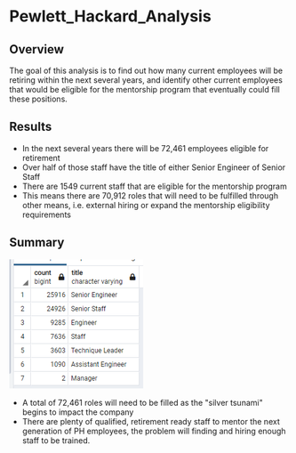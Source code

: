 # Pewlett_Hackard_Analysis

## Overview

The goal of this analysis is to find out how many current employees will be retiring within the next several years, and identify other current employees that would be eligible for the mentorship program that eventually could fill these positions.

## Results

  - In the next several years there will be 72,461 employees eligible for retirement
  - Over half of those staff have the title of either Senior Engineer of Senior Staff
  - There are 1549 current staff that are eligible for the mentorship program
  - This means there are 70,912 roles that will need to be fulfilled through other means, i.e. external hiring or expand the mentorship eligibility requirements

## Summary

![This is an image](https://github.com/BNew2022/Pewlett_Hackard_Analysis/blob/main/retiring_titles.png)

- A total of 72,461 roles will need to be filled as the "silver tsunami" begins to impact the company
- There are plenty of qualified, retirement ready staff to mentor the next generation of PH employees, the problem will finding and hiring enough staff to be trained.


